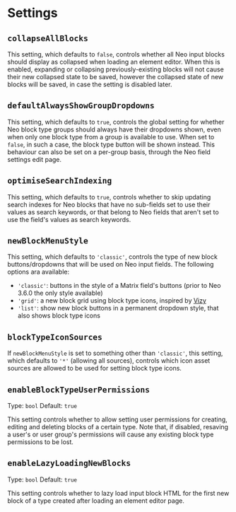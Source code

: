 # Settings

## `collapseAllBlocks`

This setting, which defaults to `false`, controls whether all Neo input blocks should display as collapsed when loading an element editor. When this is enabled, expanding or collapsing previously-existing blocks will not cause their new collapsed state to be saved, however the collapsed state of new blocks will be saved, in case the setting is disabled later.

## `defaultAlwaysShowGroupDropdowns`

This setting, which defaults to `true`, controls the global setting for whether Neo block type groups should always have their dropdowns shown, even when only one block type from a group is available to use. When set to `false`, in such a case, the block type button will be shown instead. This behaviour can also be set on a per-group basis, through the Neo field settings edit page.

## `optimiseSearchIndexing`

This setting, which defaults to `true`, controls whether to skip updating search indexes for Neo blocks that have no sub-fields set to use their values as search keywords, or that belong to Neo fields that aren't set to use the field's values as search keywords.

## `newBlockMenuStyle`

This setting, which defaults to `'classic'`, controls the type of new block buttons/dropdowns that will be used on Neo input fields. The following options ara available:

- `'classic'`: buttons in the style of a Matrix field's buttons (prior to Neo 3.6.0 the only style available)
- `'grid'`: a new block grid using block type icons, inspired by [Vizy](https://github.com/verbb/vizy)
- `'list'`: show new block buttons in a permanent dropdown style, that also shows block type icons

## `blockTypeIconSources`

If `newBlockMenuStyle` is set to something other than `'classic'`, this setting, which defaults to `'*'` (allowing all sources), controls which icon asset sources are allowed to be used for setting block type icons.

## `enableBlockTypeUserPermissions`

Type: `bool`
Default: `true`

This setting controls whether to allow setting user permissions for creating, editing and deleting blocks of a certain type. Note that, if disabled, resaving a user's or user group's permissions will cause any existing block type permissions to be lost.

## `enableLazyLoadingNewBlocks`

Type: `bool`
Default: `true`

This setting controls whether to lazy load input block HTML for the first new block of a type created after loading an element editor page.
